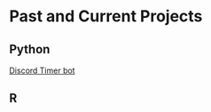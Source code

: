 # Past and Current Projects

## Python

[Discord Timer bot](https://github.com/Always-lemons/discord-bot/tree/master)

## R
